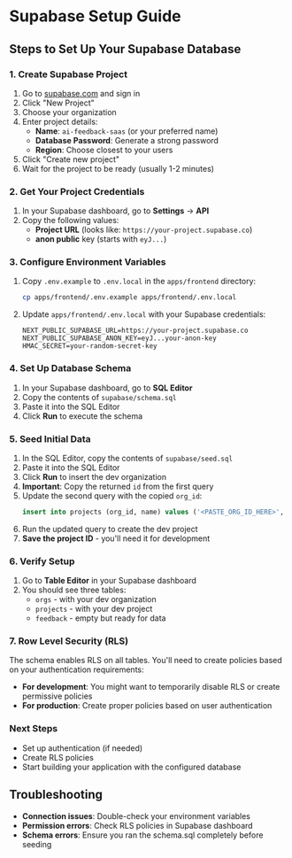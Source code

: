 # Supabase Setup Guide

## Steps to Set Up Your Supabase Database

### 1. Create Supabase Project

1. Go to [supabase.com](https://supabase.com) and sign in
2. Click "New Project"
3. Choose your organization
4. Enter project details:
   - **Name**: `ai-feedback-saas` (or your preferred name)
   - **Database Password**: Generate a strong password
   - **Region**: Choose closest to your users
5. Click "Create new project"
6. Wait for the project to be ready (usually 1-2 minutes)

### 2. Get Your Project Credentials

1. In your Supabase dashboard, go to **Settings** → **API**
2. Copy the following values:
   - **Project URL** (looks like: `https://your-project.supabase.co`)
   - **anon public** key (starts with `eyJ...`)

### 3. Configure Environment Variables

1. Copy `.env.example` to `.env.local` in the `apps/frontend` directory:
   ```bash
   cp apps/frontend/.env.example apps/frontend/.env.local
   ```

2. Update `apps/frontend/.env.local` with your Supabase credentials:
   ```env
   NEXT_PUBLIC_SUPABASE_URL=https://your-project.supabase.co
   NEXT_PUBLIC_SUPABASE_ANON_KEY=eyJ...your-anon-key
   HMAC_SECRET=your-random-secret-key
   ```

### 4. Set Up Database Schema

1. In your Supabase dashboard, go to **SQL Editor**
2. Copy the contents of `supabase/schema.sql`
3. Paste it into the SQL Editor
4. Click **Run** to execute the schema

### 5. Seed Initial Data

1. In the SQL Editor, copy the contents of `supabase/seed.sql`
2. Paste it into the SQL Editor
3. Click **Run** to insert the dev organization
4. **Important**: Copy the returned `id` from the first query
5. Update the second query with the copied `org_id`:
   ```sql
   insert into projects (org_id, name) values ('<PASTE_ORG_ID_HERE>', 'Dev Project') returning id;
   ```
6. Run the updated query to create the dev project
7. **Save the project ID** - you'll need it for development

### 6. Verify Setup

1. Go to **Table Editor** in your Supabase dashboard
2. You should see three tables:
   - `orgs` - with your dev organization
   - `projects` - with your dev project
   - `feedback` - empty but ready for data

### 7. Row Level Security (RLS)

The schema enables RLS on all tables. You'll need to create policies based on your authentication requirements:

- **For development**: You might want to temporarily disable RLS or create permissive policies
- **For production**: Create proper policies based on user authentication

### Next Steps

- Set up authentication (if needed)
- Create RLS policies
- Start building your application with the configured database

## Troubleshooting

- **Connection issues**: Double-check your environment variables
- **Permission errors**: Check RLS policies in Supabase dashboard
- **Schema errors**: Ensure you ran the schema.sql completely before seeding
